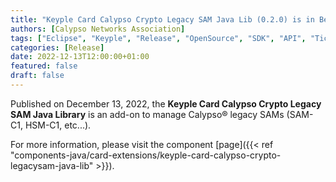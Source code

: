 ```yaml
---
title: "Keyple Card Calypso Crypto Legacy SAM Java Lib (0.2.0) is in Beta!"
authors: [Calypso Networks Association]
tags: ["Eclipse", "Keyple", "Release", "OpenSource", "SDK", "API", "Ticketing", "Calypso", "SAM"]
categories: [Release]
date: 2022-12-13T12:00:00+01:00
featured: false
draft: false
---
```


Published on December 13, 2022, the **Keyple Card Calypso Crypto Legacy SAM Java Library** is an add-on to manage 
Calypso® legacy SAMs (SAM-C1, HSM-C1, etc...).

For more information, please visit the component [page]({{< ref "components-java/card-extensions/keyple-card-calypso-crypto-legacysam-java-lib" >}}).